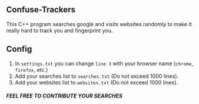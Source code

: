 ## Confuse-Trackers
This C++ program searches google and visits websites randomly to make it really hard to track you and fingerprint you.

## Config
1. In ```settings.txt``` you can change ```line 3``` with your browser name (```chrome```, ```firefox```, etc.)
2. Add your searches list to ```searches.txt``` (Do not exceed 1000 lines).
3. Add your websites list to ```websites.txt``` (Do not exceed 1000 lines).

##### FEEL FREE TO CONTRIBUTE YOUR SEARCHES
